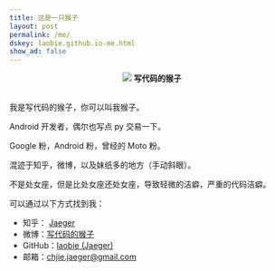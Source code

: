 ```yaml
---
title: 这是一只猴子
layout: post
permalink: /me/
dskey: laobie.github.io-me.html
show_ad: false
---
```


<center>
     <img src="http://ac-qygvx1cc.clouddn.com/f0108b2596e9fdcb.jpg" class="avatar"/>
     <strong>写代码的猴子</strong>
     <br/>
     <br/>
</center>

我是写代码的猴子，你可以叫我猴子。

Android 开发者，偶尔也写点 py 交易一下。

Google 粉，Android 粉，曾经的 Moto 粉。

混迹于知乎，微博，以及妹纸多的地方（手动斜眼）。

不是处女座，但是比处女座还处女座，导致轻微的洁癖，严重的代码洁癖。


可以通过以下方式找到我：

- 知乎： [Jaeger](https://www.zhihu.com/people/jaeger) 
- 微博：[写代码的猴子](http://weibo.com/xdmdhz)
- GitHub：[laobie \(Jaeger\)](https://github.com/laobie)
- 邮箱：[chjie.jaeger@gmail.com](mailto:chjie.jaeger@gmail.com)


